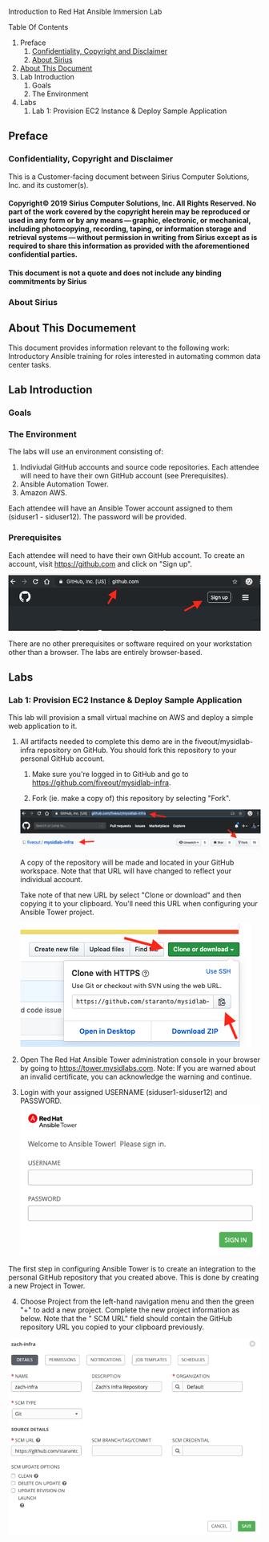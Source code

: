 Introduction to Red Hat Ansible Immersion Lab

Table Of Contents
1. Preface
    1. [Confidentiality, Copyright and Disclaimer](#confid)
    1. [About Sirius](#aboutsirius)
1. [About This Document](#aboutdoc)
1. Lab Introduction
    1. Goals
    1. The Environment
1. Labs
    1. Lab 1: Provision EC2 Instance & Deploy Sample Application 

## Preface

### <a name="confid">Confidentiality, Copyright and Disclaimer</a>

This is a Customer-facing document between Sirius Computer Solutions, Inc. and its customer(s).

#### Copyright© 2019 Sirius Computer Solutions, Inc. All Rights Reserved. No part of the work covered by the copyright herein may be reproduced or used in any form or by any means — graphic, electronic, or mechanical, including photocopying, recording, taping, or information storage and retrieval systems — without permission in writing from Sirius except as is required to share this information as provided with the aforementioned confidential parties.

#### This document is not a quote and does not include any binding commitments by Sirius

### <a name="aboutsirius">About Sirius</a>

## <a name="aboutdoc">About This Documement</a>

This document provides information relevant to the following work:
Introductory Ansible training for roles interested in automating common data center tasks.

## Lab Introduction

### Goals

### The Environment

The labs will use an environment consisting of:
1.  Indiviudal GitHub accounts and source code repositories.  Each attendee will need to have their own GitHub account (see Prerequisites).
2.  Ansible Automation Tower.
3.  Amazon AWS.

Each attendee will have an Ansible Tower account assigned to them (siduser1 - siduser12).  The password will be provided.

### Prerequisites

Each attendee will need to have their own GitHub account.  To create an account, visit https://github.com and click on "Sign up".

![GitHub Sign Up](images/github.png)

There are no other prerequisites or software required on your workstation other than a browser.  The labs are entirely browser-based.

## Labs

### Lab 1: Provision EC2 Instance & Deploy Sample Application

This lab will provision a small virtual machine on AWS and deploy a simple web application to it.

1. All artifacts needed to complete this demo are in the fiveout/mysidlab-infra repository on GitHub.  You should fork this repository to your personal GitHub account.
    1.  Make sure you're logged in to GitHub and go to https://github.com/fiveout/mysidlab-infra.

    1.  Fork (ie. make a copy of) this repository by selecting "Fork".

    ![GitHub Fork](images/github-fork.png)

    A copy of the repository will be made and located in your GitHub workspace.  Note that that URL will have changed to reflect your individual account.

    Take note of that new URL by select "Clone or download" and then copying it to your clipboard.  You'll need this URL when configuring your Ansible Tower project.  

    ![GitHub URL](images/github-url.png)

1. Open The Red Hat Ansible Tower administration console in your browser by going to https://tower.mysidlabs.com.  Note: If you are warned about an invalid certificate, you can acknowledge the warning and continue.

1. Login with your assigned USERNAME (siduser1-siduser12) and PASSWORD.
![Login Page](images/login.png)

The first step in configuring Ansible Tower is to create an integration to the personal GitHub repository that you created above.  This is done by creating a new Project in Tower.

4.  Choose Project from the left-hand navigation menu and then the green "+" to add a new project.  Complete the new project information as below.  Note that the "
SCM URL" field should contain the GitHub repository URL you copied to your clipboard previously.

![Tower Project](images/tower-create-project.png)

